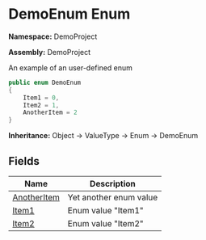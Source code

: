 # DemoEnum Enum

**Namespace:** DemoProject

**Assembly:** DemoProject

An example of an user\-defined enum

```csharp
public enum DemoEnum
{
    Item1 = 0,
    Item2 = 1,
    AnotherItem = 2
}
```

**Inheritance:** Object → ValueType → Enum → DemoEnum

## Fields

| Name                                          | Description            |
| --------------------------------------------- | ---------------------- |
| [AnotherItem](fields/DemoEnum.AnotherItem.md) | Yet another enum value |
| [Item1](fields/DemoEnum.Item1.md)             | Enum value "Item1"     |
| [Item2](fields/DemoEnum.Item2.md)             | Enum value "Item2"     |
